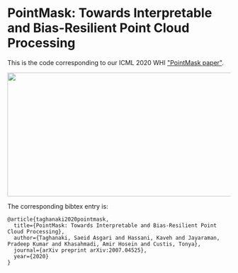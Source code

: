 # PointMask: Towards Interpretable and Bias-Resilient Point Cloud Processing

This is the code corresponding to our ICML 2020 WHI ["PointMask paper"](https://arxiv.org/abs/2007.04525).



<div align="center">
<img src="https://github.com/asgsaeid/PointMask/blob/main/pointmask.png" width="800" height="280">
</div>


The corresponding bibtex entry is:

```
@article{taghanaki2020pointmask,
  title={PointMask: Towards Interpretable and Bias-Resilient Point Cloud Processing},
  author={Taghanaki, Saeid Asgari and Hassani, Kaveh and Jayaraman, Pradeep Kumar and Khasahmadi, Amir Hosein and Custis, Tonya},
  journal={arXiv preprint arXiv:2007.04525},
  year={2020}
}
```

